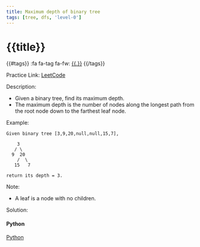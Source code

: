 ```yaml
---
title: Maximum depth of binary tree
tags: [tree, dfs, 'level-0']
---
```


# {{title}}

{{#tags}}
:fa fa-tag fa-fw: [{{.}}]({{tagspath}}/{{.}})
{{/tags}}

Practice Link: [LeetCode](https://leetcode.com/problems/maximum-depth-of-binary-tree/)

Description:

- Given a binary tree, find its maximum depth.
- The maximum depth is the number of nodes along the longest path from the root node down to the farthest leaf node.

Example:

```text
Given binary tree [3,9,20,null,null,15,7],

    3
   / \
  9  20
    /  \
   15   7

return its depth = 3.
```

Note:

- A leaf is a node with no children.

Solution:

<!-- tabs:start -->
#### **Python**

[Python](../pycode/tree/maximum-depth-of-binary-tree.py ':include :type=code')
<!-- tabs:end -->
